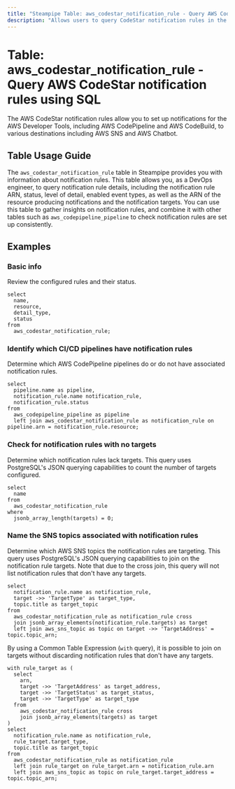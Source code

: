 ```yaml
---
title: "Steampipe Table: aws_codestar_notification_rule - Query AWS CodeStar notification rules using SQL"
description: "Allows users to query CodeStar notification rules in the AWS Developer Tools to retrieve information about notification rules."
---
```


# Table: aws_codestar_notification_rule - Query AWS CodeStar notification rules using SQL

The AWS CodeStar notification rules allow you to set up notifications for the AWS Developer Tools, including AWS CodePipeline and AWS CodeBuild, to various destinations including AWS SNS and AWS Chatbot.

## Table Usage Guide

The `aws_codestar_notification_rule` table in Steampipe provides you with information about notification rules. This table allows you, as a DevOps engineer, to query notification rule details, including the notification rule ARN, status, level of detail, enabled event types, as well as the ARN of the resource producing notifications and the notification targets. You can use this table to gather insights on notification rules, and combine it with other tables such as `aws_codepipeline_pipeline` to check notification rules are set up consistently.

## Examples

### Basic info
Review the configured rules and their status.
```sql+postgres
select
  name,
  resource,
  detail_type,
  status
from
  aws_codestar_notification_rule;
```

### Identify which CI/CD pipelines have notification rules
Determine which AWS CodePipeline pipelines do or do not have associated notification rules.

```sql+postgres
select 
  pipeline.name as pipeline, 
  notification_rule.name notification_rule, 
  notification_rule.status 
from 
  aws_codepipeline_pipeline as pipeline 
  left join aws_codestar_notification_rule as notification_rule on pipeline.arn = notification_rule.resource;
```

### Check for notification rules with no targets
Determine which notification rules lack targets. This query uses PostgreSQL's JSON querying capabilities to count the number of targets configured.
```sql+postgres
select
  name
from
  aws_codestar_notification_rule
where
  jsonb_array_length(targets) = 0;
```

### Name the SNS topics associated with notification rules
Determine which AWS SNS topics the notification rules are targeting. This query uses PostgreSQL's JSON querying capabilities to join on the notification rule targets. Note that due to the cross join, this query will not list notification rules that don't have any targets.

```sql+postgres
select 
  notification_rule.name as notification_rule, 
  target ->> 'TargetType' as target_type, 
  topic.title as target_topic 
from 
  aws_codestar_notification_rule as notification_rule cross 
  join jsonb_array_elements(notification_rule.targets) as target 
  left join aws_sns_topic as topic on target ->> 'TargetAddress' = topic.topic_arn;
```

By using a Common Table Expression (`with` query), it is possible to join on targets without discarding notification rules that don't have any targets.

```sql+postgres
with rule_target as (
  select 
    arn, 
    target ->> 'TargetAddress' as target_address, 
    target ->> 'TargetStatus' as target_status, 
    target ->> 'TargetType' as target_type 
  from 
    aws_codestar_notification_rule cross 
    join jsonb_array_elements(targets) as target
) 
select 
  notification_rule.name as notification_rule, 
  rule_target.target_type, 
  topic.title as target_topic 
from 
  aws_codestar_notification_rule as notification_rule 
  left join rule_target on rule_target.arn = notification_rule.arn 
  left join aws_sns_topic as topic on rule_target.target_address = topic.topic_arn;
```
